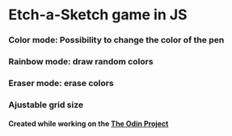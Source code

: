 # Etch-a-Sketch game in JS

### **Color mode:** Possibility to change the color of the pen
### **Rainbow mode:** draw random colors
### **Eraser mode:** erase colors
### Ajustable grid size

#### Created while working on the [The Odin Project](https://www.theodinproject.com/)
